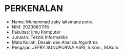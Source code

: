 # PERKENALAN
- Nama: Muhammad zaky laksmana putra
- NIM: 20230801116
- Fakultas: Ilmu Komputer
- Jurusan: Teknik Informatika
- Mata Kuliah: Desain dan Analisis Algoritma
- Pengajar: JEFRY SUNUPURWA ASRI, S.Kom., M.Kom.
